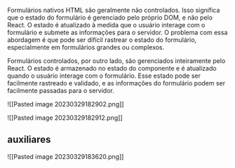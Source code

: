 Formulários nativos HTML são geralmente não controlados. Isso significa que o estado do formulário é gerenciado pelo próprio DOM, e não pelo React. O estado é atualizado à medida que o usuário interage com o formulário e submete as informações para o servidor. O problema com essa abordagem é que pode ser difícil rastrear o estado do formulário, especialmente em formulários grandes ou complexos.

Formulários controlados, por outro lado, são gerenciados inteiramente pelo React. O estado é armazenado no estado do componente e é atualizado quando o usuário interage com o formulário. Esse estado pode ser facilmente rastreado e validado, e as informações do formulário podem ser facilmente passadas para o servidor.

![[Pasted image 20230329182902.png]]

![[Pasted image 20230329182912.png]]

## auxiliares

![[Pasted image 20230329183620.png]]
